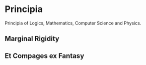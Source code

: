 # Principia
Principia of Logics, Mathematics, Computer Science and Physics.
## Marginal Rigidity
## Et Compages ex Fantasy
